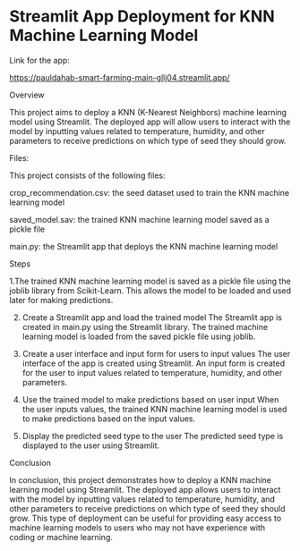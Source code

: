 # Streamlit App Deployment for KNN Machine Learning Model


Link for the app:

https://pauldahab-smart-farming-main-gllj04.streamlit.app/


Overview

This project aims to deploy a KNN (K-Nearest Neighbors) machine learning model using Streamlit. The deployed app will allow users to interact with the model by inputting values related to temperature, humidity, and other parameters to receive predictions on which type of seed they should grow.

Files:

This project consists of the following files:

crop_recommendation.csv: the seed dataset used to train the KNN machine learning model

saved_model.sav: the trained KNN machine learning model saved as a pickle file

main.py: the Streamlit app that deploys the KNN machine learning model


Steps

1.The trained KNN machine learning model is saved as a pickle file using the joblib library from Scikit-Learn. This allows the model to be loaded and used later for making predictions.

2. Create a Streamlit app and load the trained model
The Streamlit app is created in main.py using the Streamlit library. The trained machine learning model is loaded from the saved pickle file using joblib.

3. Create a user interface and input form for users to input values
The user interface of the app is created using Streamlit. An input form is created for the user to input values related to temperature, humidity, and other parameters.

4. Use the trained model to make predictions based on user input
When the user inputs values, the trained KNN machine learning model is used to make predictions based on the input values.

5. Display the predicted seed type to the user
The predicted seed type is displayed to the user using Streamlit.

Conclusion

In conclusion, this project demonstrates how to deploy a KNN machine learning model using Streamlit. The deployed app allows users to interact with the model by inputting values related to temperature, humidity, and other parameters to receive predictions on which type of seed they should grow. This type of deployment can be useful for providing easy access to machine learning models to users who may not have experience with coding or machine learning.

